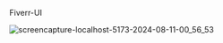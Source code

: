 F i v e r r - U I 

![screencapture-localhost-5173-2024-08-11-00_56_53](https://github.com/user-attachments/assets/0850aa31-a324-493a-a7a1-570f0d558193)



